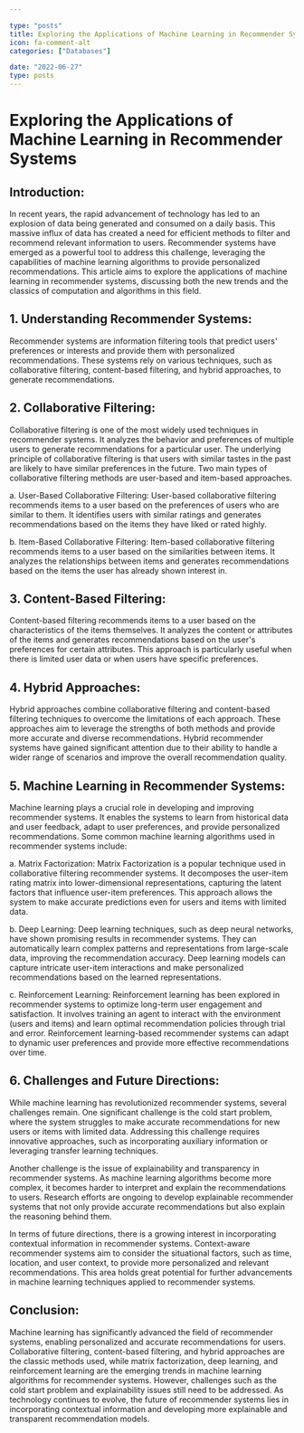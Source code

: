 ```yaml
---

type: "posts"
title: Exploring the Applications of Machine Learning in Recommender Systems
icon: fa-comment-alt
categories: ["Databases"]

date: "2022-06-27"
type: posts
---
```





# Exploring the Applications of Machine Learning in Recommender Systems

## Introduction:
In recent years, the rapid advancement of technology has led to an explosion of data being generated and consumed on a daily basis. This massive influx of data has created a need for efficient methods to filter and recommend relevant information to users. Recommender systems have emerged as a powerful tool to address this challenge, leveraging the capabilities of machine learning algorithms to provide personalized recommendations. This article aims to explore the applications of machine learning in recommender systems, discussing both the new trends and the classics of computation and algorithms in this field.

## 1. Understanding Recommender Systems:
Recommender systems are information filtering tools that predict users' preferences or interests and provide them with personalized recommendations. These systems rely on various techniques, such as collaborative filtering, content-based filtering, and hybrid approaches, to generate recommendations.

## 2. Collaborative Filtering:
Collaborative filtering is one of the most widely used techniques in recommender systems. It analyzes the behavior and preferences of multiple users to generate recommendations for a particular user. The underlying principle of collaborative filtering is that users with similar tastes in the past are likely to have similar preferences in the future. Two main types of collaborative filtering methods are user-based and item-based approaches.

   a. User-Based Collaborative Filtering:
   User-based collaborative filtering recommends items to a user based on the preferences of users who are similar to them. It identifies users with similar ratings and generates recommendations based on the items they have liked or rated highly.

   b. Item-Based Collaborative Filtering:
   Item-based collaborative filtering recommends items to a user based on the similarities between items. It analyzes the relationships between items and generates recommendations based on the items the user has already shown interest in.

## 3. Content-Based Filtering:
Content-based filtering recommends items to a user based on the characteristics of the items themselves. It analyzes the content or attributes of the items and generates recommendations based on the user's preferences for certain attributes. This approach is particularly useful when there is limited user data or when users have specific preferences.

## 4. Hybrid Approaches:
Hybrid approaches combine collaborative filtering and content-based filtering techniques to overcome the limitations of each approach. These approaches aim to leverage the strengths of both methods and provide more accurate and diverse recommendations. Hybrid recommender systems have gained significant attention due to their ability to handle a wider range of scenarios and improve the overall recommendation quality.

## 5. Machine Learning in Recommender Systems:
Machine learning plays a crucial role in developing and improving recommender systems. It enables the systems to learn from historical data and user feedback, adapt to user preferences, and provide personalized recommendations. Some common machine learning algorithms used in recommender systems include:

   a. Matrix Factorization:
   Matrix Factorization is a popular technique used in collaborative filtering recommender systems. It decomposes the user-item rating matrix into lower-dimensional representations, capturing the latent factors that influence user-item preferences. This approach allows the system to make accurate predictions even for users and items with limited data.

   b. Deep Learning:
   Deep learning techniques, such as deep neural networks, have shown promising results in recommender systems. They can automatically learn complex patterns and representations from large-scale data, improving the recommendation accuracy. Deep learning models can capture intricate user-item interactions and make personalized recommendations based on the learned representations.

   c. Reinforcement Learning:
   Reinforcement learning has been explored in recommender systems to optimize long-term user engagement and satisfaction. It involves training an agent to interact with the environment (users and items) and learn optimal recommendation policies through trial and error. Reinforcement learning-based recommender systems can adapt to dynamic user preferences and provide more effective recommendations over time.

## 6. Challenges and Future Directions:
While machine learning has revolutionized recommender systems, several challenges remain. One significant challenge is the cold start problem, where the system struggles to make accurate recommendations for new users or items with limited data. Addressing this challenge requires innovative approaches, such as incorporating auxiliary information or leveraging transfer learning techniques.

Another challenge is the issue of explainability and transparency in recommender systems. As machine learning algorithms become more complex, it becomes harder to interpret and explain the recommendations to users. Research efforts are ongoing to develop explainable recommender systems that not only provide accurate recommendations but also explain the reasoning behind them.

In terms of future directions, there is a growing interest in incorporating contextual information in recommender systems. Context-aware recommender systems aim to consider the situational factors, such as time, location, and user context, to provide more personalized and relevant recommendations. This area holds great potential for further advancements in machine learning techniques applied to recommender systems.

## Conclusion:
Machine learning has significantly advanced the field of recommender systems, enabling personalized and accurate recommendations for users. Collaborative filtering, content-based filtering, and hybrid approaches are the classic methods used, while matrix factorization, deep learning, and reinforcement learning are the emerging trends in machine learning algorithms for recommender systems. However, challenges such as the cold start problem and explainability issues still need to be addressed. As technology continues to evolve, the future of recommender systems lies in incorporating contextual information and developing more explainable and transparent recommendation models.